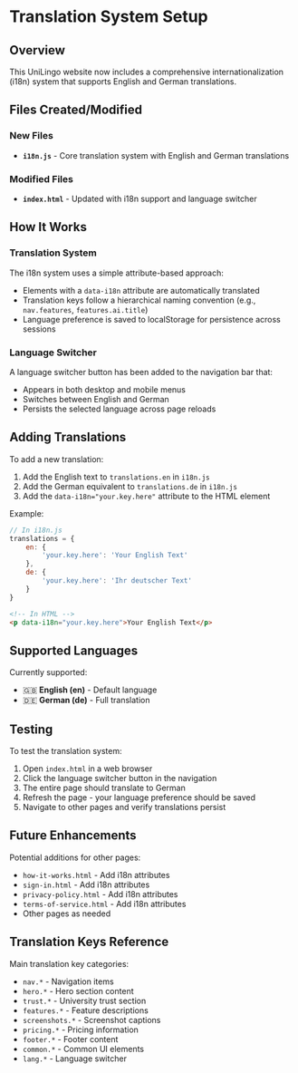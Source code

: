 # Translation System Setup

## Overview
This UniLingo website now includes a comprehensive internationalization (i18n) system that supports English and German translations.

## Files Created/Modified

### New Files
- **`i18n.js`** - Core translation system with English and German translations

### Modified Files
- **`index.html`** - Updated with i18n support and language switcher

## How It Works

### Translation System
The i18n system uses a simple attribute-based approach:
- Elements with a `data-i18n` attribute are automatically translated
- Translation keys follow a hierarchical naming convention (e.g., `nav.features`, `features.ai.title`)
- Language preference is saved to localStorage for persistence across sessions

### Language Switcher
A language switcher button has been added to the navigation bar that:
- Appears in both desktop and mobile menus
- Switches between English and German
- Persists the selected language across page reloads

## Adding Translations

To add a new translation:

1. Add the English text to `translations.en` in `i18n.js`
2. Add the German equivalent to `translations.de` in `i18n.js`
3. Add the `data-i18n="your.key.here"` attribute to the HTML element

Example:
```javascript
// In i18n.js
translations = {
    en: {
        'your.key.here': 'Your English Text'
    },
    de: {
        'your.key.here': 'Ihr deutscher Text'
    }
}
```

```html
<!-- In HTML -->
<p data-i18n="your.key.here">Your English Text</p>
```

## Supported Languages

Currently supported:
- 🇬🇧 **English (en)** - Default language
- 🇩🇪 **German (de)** - Full translation

## Testing

To test the translation system:

1. Open `index.html` in a web browser
2. Click the language switcher button in the navigation
3. The entire page should translate to German
4. Refresh the page - your language preference should be saved
5. Navigate to other pages and verify translations persist

## Future Enhancements

Potential additions for other pages:
- `how-it-works.html` - Add i18n attributes
- `sign-in.html` - Add i18n attributes
- `privacy-policy.html` - Add i18n attributes
- `terms-of-service.html` - Add i18n attributes
- Other pages as needed

## Translation Keys Reference

Main translation key categories:
- `nav.*` - Navigation items
- `hero.*` - Hero section content
- `trust.*` - University trust section
- `features.*` - Feature descriptions
- `screenshots.*` - Screenshot captions
- `pricing.*` - Pricing information
- `footer.*` - Footer content
- `common.*` - Common UI elements
- `lang.*` - Language switcher

